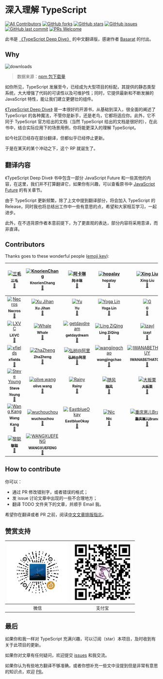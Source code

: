 # 深入理解 TypeScript

[![All Contributors](https://img.shields.io/badge/all_contributors-44-orange.svg?style=flat-square)](#contributors)
[![GitHub forks](https://img.shields.io/github/forks/jkchao/typescript-book-chinese.svg?style=flat-square)](https://github.com/jkchao/typescript-book-chinese/network) [![GitHub stars](https://img.shields.io/github/stars/jkchao/typescript-book-chinese.svg?style=flat-square)](https://github.com/jkchao/typescript-book-chinese/stargazers) [![GitHub issues](https://img.shields.io/github/issues/jkchao/typescript-book-chinese.svg?style=flat-square)](https://github.com/jkchao/typescript-book-chinese/issues)
[![GitHub last commit](https://img.shields.io/github/last-commit/jkchao/typescript-book-chinese.svg?style=flat-square)](https://github.com/jkchao/typescript-book-chinese/commits/master)
[![PRs Welcome](https://img.shields.io/badge/PRs-welcome-brightgreen.svg?style=flat-square)](http://makeapullrequest.com)

此书是 [《TypeScript Deep Dive》](https://github.com/basarat/typescript-book/) 的中文翻译版，感谢作者 [Basarat](https://github.com/basarat) 的付出。

## Why

![downloads](https://github.com/jkchao/typescript-book-chinese/raw/master/docs/.vuepress/public/typescript-downloads.jpg)

> 数据来源：[npm 包下载量](https://npm-stat.com/charts.html?package=typescript&from=2016-01-01&to=2018-07-31)

如你所见，TypeScript 发展至今，已经成为大型项目的标配，其提供的静态类型系统，大大增强了代码的可读性以及可维护性；同时，它提供最新和不断发展的 JavaScript 特性，能让我们建立更健壮的组件。

[《TypeScript Deep Dive》](https://github.com/basarat/typescript-book/) 是一本很好的开源书，从基础到深入，很全面的阐述了 TypeScript 的各种魔法，不管你是新手，还是老鸟，它都将适应你。此外，它不同于 TypeScript 官方给出的文档（当然 TypeScript 给出的文档是很好的），在此书中，结合实际应用下的场景用例，你将能更深入的理解 TypeScript。

如今社区已经存在部分翻译，但都似乎已经停止更新。

于是在某天的某个冲动之下，这个 RP 就诞生了。

## 翻译内容

《TypeScript Deep Dive》 书中包含一部分 JavaScript Future 和一些其他的内容，在这里，我们并不打算翻译它，如果你有兴趣，可以查看原书中 [JavaScript Future](https://basarat.gitbooks.io/typescript/content/docs/future-javascript.html) 的有关章节。

由于 TypeScript 更新频繁，除了上文中提到翻译部分，将会加入 TypeScript 的 Release，同时我也将总结出工作中一些有意思的点，希望和大家相互学习，一起进步。

此外，在不违背原作者本意前提下，为了更直观的表达，部分内容将采用意译，而非直译。

## Contributors

Thanks goes to these wonderful people
([emoji key](https://github.com/kentcdodds/all-contributors#emoji-key)):

<!-- ALL-CONTRIBUTORS-LIST:START - Do not remove or modify this section -->
<!-- prettier-ignore -->
| [<img src="https://avatars3.githubusercontent.com/u/22933931?v=4" width="100px;" alt="三毛"/><br /><sub><b>三毛</b></sub>](https://jkchao.cn)<br />[📖](https://github.com/jkchao/typescript-book-chinese/commits?author=jkchao "Documentation") | [<img src="https://avatars3.githubusercontent.com/u/22536347?v=4" width="100px;" alt="KnorienChang"/><br /><sub><b>KnorienChang</b></sub>](https://github.com/KnorienChang)<br />[📖](https://github.com/jkchao/typescript-book-chinese/commits?author=KnorienChang "Documentation") | [<img src="https://avatars0.githubusercontent.com/u/7829098?v=4" width="100px;" alt="阿卡琳"/><br /><sub><b>阿卡琳</b></sub>](https://github.com/magic-akari)<br />[📖](https://github.com/jkchao/typescript-book-chinese/commits?author=magic-akari "Documentation") | [<img src="https://avatars1.githubusercontent.com/u/2362335?v=4" width="100px;" alt="hopalay"/><br /><sub><b>hopalay</b></sub>](https://github.com/hopalay)<br />[📖](https://github.com/jkchao/typescript-book-chinese/commits?author=hopalay "Documentation") | [<img src="https://avatars1.githubusercontent.com/u/13592559?v=4" width="100px;" alt="Xing Liu"/><br /><sub><b>Xing Liu</b></sub>](http://singsing.io/blog)<br />[📖](https://github.com/jkchao/typescript-book-chinese/commits?author=S1ngS1ng "Documentation") | [<img src="https://avatars1.githubusercontent.com/u/23144765?v=4" width="100px;" alt="chenwangji"/><br /><sub><b>chenwangji</b></sub>](https://github.com/chenwangji)<br />[📖](https://github.com/jkchao/typescript-book-chinese/commits?author=chenwangji "Documentation") | [<img src="https://avatars3.githubusercontent.com/u/28107509?v=4" width="100px;" alt="老农爱盐碱地"/><br /><sub><b>老农爱盐碱地</b></sub>](https://github.com/helloforrestworld)<br />[📖](https://github.com/jkchao/typescript-book-chinese/commits?author=helloforrestworld "Documentation") |
| :---: | :---: | :---: | :---: | :---: | :---: | :---: |
| [<img src="https://avatars2.githubusercontent.com/u/9589686?v=4" width="100px;" alt="Necros"/><br /><sub><b>Necros</b></sub>](http://www.itxuye.com)<br />[📖](https://github.com/jkchao/typescript-book-chinese/commits?author=itxuye "Documentation") | [<img src="https://avatars1.githubusercontent.com/u/8039013?v=4" width="100px;" alt="Xu Jihan"/><br /><sub><b>Xu Jihan</b></sub>](https://xutoto.im)<br />[📖](https://github.com/jkchao/typescript-book-chinese/commits?author=XuToTo "Documentation") | [<img src="https://avatars0.githubusercontent.com/u/7876498?v=4" width="100px;" alt="Yu"/><br /><sub><b>Yu</b></sub>](https://wanan.me/)<br />[📖](https://github.com/jkchao/typescript-book-chinese/commits?author=Yiiu "Documentation") | [<img src="https://avatars0.githubusercontent.com/u/11386122?v=4" width="100px;" alt="Yoga Lin"/><br /><sub><b>Yoga Lin</b></sub>](https://github.com/YogaLin)<br />[📖](https://github.com/jkchao/typescript-book-chinese/commits?author=YogaLin "Documentation") | [<img src="https://avatars2.githubusercontent.com/u/12699258?v=4" width="100px;" alt="G"/><br /><sub><b>G</b></sub>](http://galenjiang.github.io)<br />[📖](https://github.com/jkchao/typescript-book-chinese/commits?author=galenjiang "Documentation") | [<img src="https://avatars3.githubusercontent.com/u/37131109?v=4" width="100px;" alt="Undrum"/><br /><sub><b>Undrum</b></sub>](https://github.com/Undrum)<br />[📖](https://github.com/jkchao/typescript-book-chinese/commits?author=Undrum "Documentation") | [<img src="https://avatars2.githubusercontent.com/u/22429236?v=4" width="100px;" alt="Zong"/><br /><sub><b>Zong</b></sub>](https://zongzi531.com)<br />[📖](https://github.com/jkchao/typescript-book-chinese/commits?author=zongzi531 "Documentation") |
| [<img src="https://avatars0.githubusercontent.com/u/12185175?v=4" width="100px;" alt="LXVC"/><br /><sub><b>LXVC</b></sub>](http://lxvc.github.io)<br />[📖](https://github.com/jkchao/typescript-book-chinese/commits?author=LXVC "Documentation") | [<img src="https://avatars0.githubusercontent.com/u/20592013?v=4" width="100px;" alt="Whale"/><br /><sub><b>Whale</b></sub>](https://github.com/jinrichardJIN)<br />[📖](https://github.com/jkchao/typescript-book-chinese/commits?author=jinrichardJIN "Documentation") | [<img src="https://avatars2.githubusercontent.com/u/23274794?v=4" width="100px;" alt="getdaydream"/><br /><sub><b>getdaydream</b></sub>](https://github.com/getdaydream)<br />[📖](https://github.com/jkchao/typescript-book-chinese/commits?author=getdaydream "Documentation") | [<img src="https://avatars3.githubusercontent.com/u/9999765?v=4" width="100px;" alt="Ling ZiQing"/><br /><sub><b>Ling ZiQing</b></sub>](https://www.onlyling.com)<br />[📖](https://github.com/jkchao/typescript-book-chinese/commits?author=onlyling "Documentation") | [<img src="https://avatars0.githubusercontent.com/u/10740043?v=4" width="100px;" alt="izayl"/><br /><sub><b>izayl</b></sub>](https://github.com/izayl)<br />[📖](https://github.com/jkchao/typescript-book-chinese/commits?author=izayl "Documentation") | [<img src="https://avatars1.githubusercontent.com/u/21151080?v=4" width="100px;" alt="Moorez"/><br /><sub><b>Moorez</b></sub>](http://shenzekun.cn/)<br />[📖](https://github.com/jkchao/typescript-book-chinese/commits?author=shenzekun "Documentation") | [<img src="https://avatars3.githubusercontent.com/u/26736658?v=4" width="100px;" alt="萤火之未"/><br /><sub><b>萤火之未</b></sub>](https://github.com/yepbug)<br />[📖](https://github.com/jkchao/typescript-book-chinese/commits?author=yepbug "Documentation") |
| [<img src="https://avatars1.githubusercontent.com/u/6301070?v=4" width="100px;" alt="xfields"/><br /><sub><b>xfields</b></sub>](https://github.com/xfields)<br />[📖](https://github.com/jkchao/typescript-book-chinese/commits?author=xfields "Documentation") | [<img src="https://avatars0.githubusercontent.com/u/16488686?v=4" width="100px;" alt="ZhaZheng"/><br /><sub><b>ZhaZheng</b></sub>](https://segmentfault.com/u/zhazhengrefn)<br />[📖](https://github.com/jkchao/typescript-book-chinese/commits?author=ZhaZhengRefn "Documentation") | [<img src="https://avatars1.githubusercontent.com/u/2196373?v=4" width="100px;" alt="弘树@阿里"/><br /><sub><b>弘树@阿里</b></sub>](http://webminer.js.org)<br />[📖](https://github.com/jkchao/typescript-book-chinese/commits?author=dickeylth "Documentation") | [<img src="https://avatars2.githubusercontent.com/u/1576121?v=4" width="100px;" alt="wangjingchao"/><br /><sub><b>wangjingchao</b></sub>](https://github.com/dalphyx)<br />[📖](https://github.com/jkchao/typescript-book-chinese/commits?author=dalphyx "Documentation") | [<img src="https://avatars1.githubusercontent.com/u/17974631?v=4" width="100px;" alt="IWANABETHATGUY"/><br /><sub><b>IWANABETHATGUY</b></sub>](https://github.com/IWANABETHATGUY)<br />[📖](https://github.com/jkchao/typescript-book-chinese/commits?author=IWANABETHATGUY "Documentation") | [<img src="https://avatars3.githubusercontent.com/u/19408042?v=4" width="100px;" alt="Payton Tang"/><br /><sub><b>Payton Tang</b></sub>](http://www.pcdeng.com)<br />[📖](https://github.com/jkchao/typescript-book-chinese/commits?author=PaytonTang "Documentation") | [<img src="https://avatars3.githubusercontent.com/u/22462424?v=4" width="100px;" alt="Rem486"/><br /><sub><b>Rem486</b></sub>](https://github.com/Rem486)<br />[📖](https://github.com/jkchao/typescript-book-chinese/commits?author=Rem486 "Documentation") |
| [<img src="https://avatars2.githubusercontent.com/u/11501493?v=4" width="100px;" alt="Steve Young"/><br /><sub><b>Steve Young</b></sub>](https://buptsteve.github.io)<br />[📖](https://github.com/jkchao/typescript-book-chinese/commits?author=BuptStEve "Documentation") | [<img src="https://avatars0.githubusercontent.com/u/17901361?v=4" width="100px;" alt="olive.wang"/><br /><sub><b>olive.wang</b></sub>](http://olivewind.com)<br />[📖](https://github.com/jkchao/typescript-book-chinese/commits?author=olivewind "Documentation") | [<img src="https://avatars1.githubusercontent.com/u/7333266?v=4" width="100px;" alt="Rainy"/><br /><sub><b>Rainy</b></sub>](https://rainylog.com)<br />[📖](https://github.com/jkchao/typescript-book-chinese/commits?author=geekrainy "Documentation") | [<img src="https://avatars2.githubusercontent.com/u/3955437?v=4" width="100px;" alt="随风"/><br /><sub><b>随风</b></sub>](https://github.com/daskyrk)<br />[📖](https://github.com/jkchao/typescript-book-chinese/commits?author=daskyrk "Documentation") | [<img src="https://avatars2.githubusercontent.com/u/7371867?v=4" width="100px;" alt="大板栗"/><br /><sub><b>大板栗</b></sub>](https://justclear.github.io/)<br />[📖](https://github.com/jkchao/typescript-book-chinese/commits?author=JustClear "Documentation") | [<img src="https://avatars0.githubusercontent.com/u/12592949?v=4" width="100px;" alt="Superman"/><br /><sub><b>Superman</b></sub>](https://github.com/superman66)<br />[📖](https://github.com/jkchao/typescript-book-chinese/commits?author=superman66 "Documentation") | [<img src="https://avatars2.githubusercontent.com/u/18691865?v=4" width="100px;" alt="Payton Deng"/><br /><sub><b>Payton Deng</b></sub>](https://github.com/PaytonDeng)<br />[📖](https://github.com/jkchao/typescript-book-chinese/commits?author=PaytonDeng "Documentation") |
| [<img src="https://avatars1.githubusercontent.com/u/11886447?v=4" width="100px;" alt="Wang Kang"/><br /><sub><b>Wang Kang</b></sub>](https://github.com/hgrourou)<br />[📖](https://github.com/jkchao/typescript-book-chinese/commits?author=hgrourou "Documentation") | [<img src="https://avatars2.githubusercontent.com/u/29950066?v=4" width="100px;" alt="wuchouchou"/><br /><sub><b>wuchouchou</b></sub>](https://github.com/w1301625107)<br />[📖](https://github.com/jkchao/typescript-book-chinese/commits?author=w1301625107 "Documentation") | [<img src="https://avatars3.githubusercontent.com/u/13050584?v=4" width="100px;" alt="EastblueOkay"/><br /><sub><b>EastblueOkay</b></sub>](https://github.com/EastblueOkay)<br />[📖](https://github.com/jkchao/typescript-book-chinese/commits?author=EastblueOkay "Documentation") | [<img src="https://avatars2.githubusercontent.com/u/9530270?v=4" width="100px;" alt="Nic"/><br /><sub><b>Nic</b></sub>](https://github.com/xybin1990)<br />[📖](https://github.com/jkchao/typescript-book-chinese/commits?author=xybin1990 "Documentation") | [<img src="https://avatars2.githubusercontent.com/u/20539402?v=4" width="100px;" alt="重庆崽儿Brand"/><br /><sub><b>重庆崽儿Brand</b></sub>](http://www.brandhuang.com)<br />[📖](https://github.com/jkchao/typescript-book-chinese/commits?author=CQBoyBrand "Documentation") | [<img src="https://avatars2.githubusercontent.com/u/17774285?v=4" width="100px;" alt="YanYuan"/><br /><sub><b>YanYuan</b></sub>](http://yanyuanfe.cn)<br />[📖](https://github.com/jkchao/typescript-book-chinese/commits?author=YanYuanFE "Documentation") | [<img src="https://avatars0.githubusercontent.com/u/13215737?v=4" width="100px;" alt="JunaYa"/><br /><sub><b>JunaYa</b></sub>](http://junaya.github.io/)<br />[📖](https://github.com/jkchao/typescript-book-chinese/commits?author=JunaYa "Documentation") |
| [<img src="https://avatars1.githubusercontent.com/u/28621732?v=4" width="100px;" alt="黎聪"/><br /><sub><b>黎聪</b></sub>](https://github.com/licong96)<br />[📖](https://github.com/jkchao/typescript-book-chinese/commits?author=licong96 "Documentation") | [<img src="https://avatars0.githubusercontent.com/u/33458200?v=4" width="100px;" alt="WANGXUEFENG"/><br /><sub><b>WANGXUEFENG</b></sub>](https://github.com/a1055794033)<br />[📖](https://github.com/jkchao/typescript-book-chinese/commits?author=a1055794033 "Documentation") |

<!-- ALL-CONTRIBUTORS-LIST:END -->

## How to contribute

你可以：

- 通过 PR 修改错别字，或者错误的格式；
- 发 issue 讨论文章中出现的一些不合理地方；
- 翻译 TODO 文件夹下的文章，并顺手 Email 我。

希望你在翻译或者 PR 之前，阅读[中文文章排版指北](https://github.com/mzlogin/chinese-copywriting-guidelines)。

## 赞赏支持

| <img src="./docs/.vuepress/public/wechat.jpg" width="200px" /> | <img src="./docs/.vuepress/public/zhifubao.jpg" width="200px"> |
| :------------------------------------------------------------: | :------------------------------------------------------------: |
|                              微信                              |                             支付宝                             |

## 最后

如果你和我一样对 TypeScript 充满兴趣，可以订阅（star）本项目，及时收到有关于此项目的更新。

如果你对文章有任何疑问，欢迎提交 [issues](https://github.com/jkchao/typescript-book-chinese/issues) 和我交流。

如果你认为有些地方翻译不够准确，或者你想补充一些文中没提到但是非常有意思的知识点，欢迎 [PR](https://github.com/jkchao/typescript-book-chinese/pulls)。

